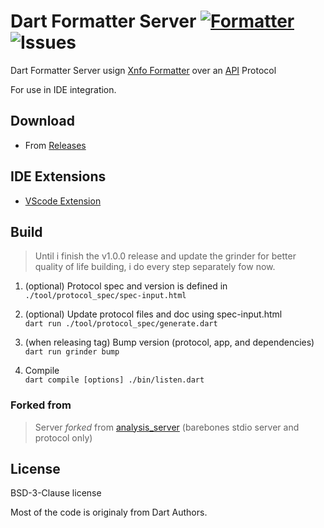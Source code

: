 # Dart Formatter Server [![Formatter](https://shields.io/badge/dart-Formatter_Server-green?logo=dart&style=flat-square)](https://github.com/tekert/dart-formatter) ![Issues](https://img.shields.io/github/issues/tekert/dart_formatter)
 Dart Formatter Server usign [Xnfo Formatter] over an [API] Protocol
 
For use in IDE integration.


## Download
- From [Releases](https://github.com/xnfo-dart/formatter_server/releases)
 ## IDE Extensions
- [VScode Extension](https://github.com/xnfo-dart/dart-format-vscode)


## Build
> Until i finish the v1.0.0 release and update the grinder for better quality of life building, i do every step separately fow now.

1. (optional) Protocol spec and version is defined in<br>
```./tool/protocol_spec/spec-input.html```

2. (optional) Update protocol files and doc using spec-input.html<br>
```dart run ./tool/protocol_spec/generate.dart```

3. (when releasing tag) Bump version (protocol, app, and dependencies)<br>
```dart run grinder bump```

4. Compile<br>
```dart compile [options] ./bin/listen.dart```


### Forked from
>Server *forked* from [analysis_server](https://github.com/dart-lang/sdk/tree/main/pkg/analysis_server) (barebones stdio server and protocol only)


## License
BSD-3-Clause license

Most of the code is originaly from Dart Authors.

[API]: https://htmlpreview.github.io/?https://github.com/xnfo-dart/formatter_server/blob/master/doc/api.html

[Xnfo Formatter]: https://github.com/xnfo-dart/xnfo_formatter
